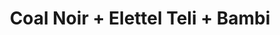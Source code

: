 ---
layout: post
category: concert
title: Coal Noir + Elettel Teli + Bambi
artists: 
- Coal Noir
- Elettel Teli
- Bambi
place: 
- La Mécanique Ondulatoire
country: France
city: Paris
---